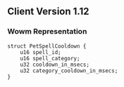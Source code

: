 ## Client Version 1.12

### Wowm Representation
```rust,ignore
struct PetSpellCooldown {
    u16 spell_id;    
    u16 spell_category;    
    u32 cooldown_in_msecs;    
    u32 category_cooldown_in_msecs;    
}

```
